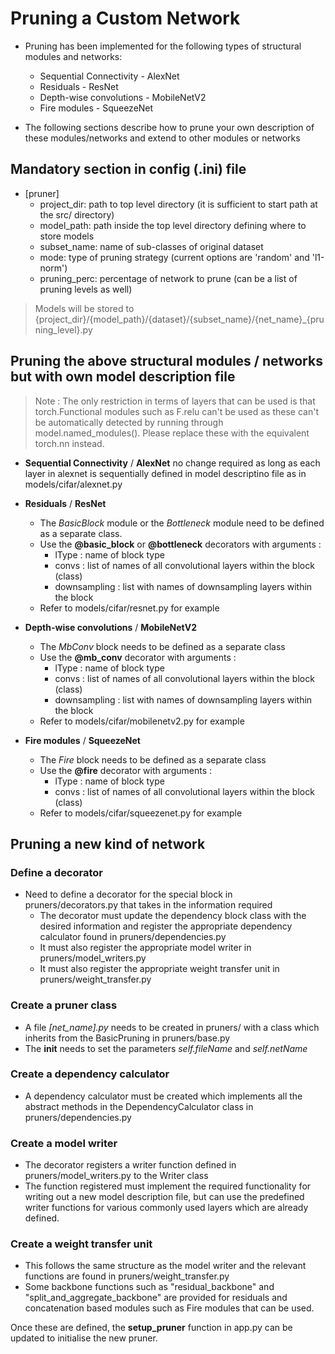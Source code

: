 Pruning a Custom Network 
========================
- Pruning has been implemented for the following types of structural modules and networks:
    * Sequential Connectivity - AlexNet
    * Residuals - ResNet
    * Depth-wise convolutions - MobileNetV2 
    * Fire modules - SqueezeNet

- The following sections describe how to prune your own description of these modules/networks and extend to other modules or networks

Mandatory section in config (.ini) file
---------------------------------------
- [pruner]
    * project_dir: path to top level directory (it is sufficient to start path at the src/ directory) 
    * model_path: path inside the top level directory defining where to store models 
    * subset_name: name of sub-classes of original dataset
    * mode: type of pruning strategy (current options are 'random' and 'l1-norm')
    * pruning_perc: percentage of network to prune (can be a list of pruning levels as well)
> Models will be stored to {project_dir}/{model_path}/{dataset}/{subset_name}/{net_name}\_{pruning_level}.py

Pruning the above structural modules / networks but with own model description file
--------------------------------------------------------------
> Note : The only restriction in terms of layers that can be used is that torch.Functional modules such as F.relu can't be used as these can't be automatically detected by running through model.named_modules(). 
Please replace these with the equivalent torch.nn instead.

- **Sequential Connectivity** / **AlexNet** no change required as long as each layer in alexnet is sequentially defined in model descriptino file as in models/cifar/alexnet.py

- **Residuals** / **ResNet** 
    * The *BasicBlock* module or the *Bottleneck* module need to be defined as a separate class. 
    * Use the **@basic_block** or **@bottleneck** decorators with arguments : 
        - lType : name of block type 
        - convs : list of names of all convolutional layers within the block (class) 
        - downsampling : list with names of downsampling layers within the block
    * Refer to models/cifar/resnet.py for example

- **Depth-wise convolutions** / **MobileNetV2**
    * The *MbConv* block needs to be defined as a separate class 
    * Use the **@mb_conv** decorator with arguments : 
        - lType : name of block type
        - convs : list of names of all convolutional layers within the block (class) 
        - downsampling : list with names of downsampling layers within the block
    * Refer to models/cifar/mobilenetv2.py for example

- **Fire modules** / **SqueezeNet**
    * The *Fire* block needs to be defined as a separate class 
    * Use the **@fire** decorator with arguments : 
        - lType : name of block type
        - convs : list of names of all convolutional layers within the block (class) 
    * Refer to models/cifar/squeezenet.py for example

Pruning a new kind of network 
-----------------------------
### Define a decorator
- Need to define a decorator for the special block in pruners/decorators.py that takes in the information required 
    * The decorator must update the dependency block class with the desired information and register the appropriate dependency calculator found in pruners/dependencies.py
    * It must also register the appropriate model writer in pruners/model_writers.py
    * It must also register the appropriate weight transfer unit in pruners/weight_transfer.py

### Create a pruner class 
- A file *[net_name].py* needs to be created in pruners/ with a class which inherits from the BasicPruning in pruners/base.py
- The __init__ needs to set the parameters *self.fileName* and *self.netName*

### Create a dependency calculator
- A dependency calculator must be created which implements all the abstract methods in the DependencyCalculator class in pruners/dependencies.py

### Create a model writer 
- The decorator registers a writer function defined in pruners/model_writers.py to the Writer class
- The function registered must implement the required functionality for writing out a new model description file, but can use the predefined writer functions for various commonly used layers which are already defined. 

### Create a weight transfer unit 
- This follows the same structure as the model writer and the relevant functions are found in pruners/weight_transfer.py
- Some backbone functions such as "residual_backbone" and "split_and_aggregate_backbone" are provided for residuals and concatenation based modules such as Fire modules that can be used. 

Once these are defined, the **setup_pruner** function in app.py can be updated to initialise the new pruner. 

